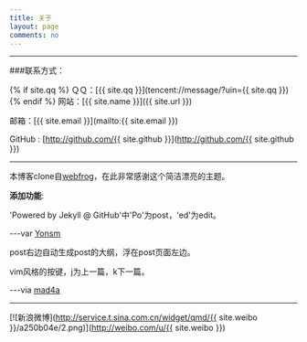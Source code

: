```yaml
---
title: 关于
layout: page
comments: no
---
```

<script type="text/javascript" src="http://www.douban.com/service/badge/jiyeqian/?show=collection&amp;select=random&amp;n=12&amp;columns=6&amp;picsize=medium&amp;hidelogo=yes&amp;hideself=yes" ></script>

---

###联系方式：

{% if site.qq %}
ＱＱ：[{{ site.qq }}](tencent://message/?uin={{ site.qq }})
{% endif %}
网站：[{{ site.name }}]({{ site.url }})

邮箱：[{{ site.email }}](mailto:{{ site.email }})

GitHub : [http://github.com/{{ site.github }}](http://github.com/{{ site.github }})

----


本博客clone自[webfrog](https://github.com/webfrogs/webfrogs.github.com)，在此非常感谢这个简洁漂亮的主题。

**添加功能**:

'Powered by Jekyll @ GitHub'中'Po'为post，'ed'为edit。 

---var [Yonsm](http://yonsm.net/)

post右边自动生成post的大纲，浮在post页面左边。

vim风格的按键，j为上一篇，k下一篇。  

---via [mad4a](http://mad4a.me/)

----



[![新浪微博](http://service.t.sina.com.cn/widget/qmd/{{ site.weibo }}/a250b04e/2.png)](http://weibo.com/u/{{ site.weibo }})
